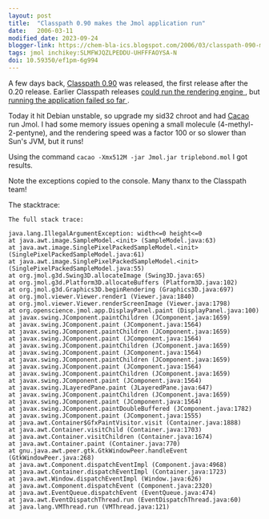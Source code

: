 ```yaml
---
layout: post
title:  "Classpath 0.90 makes the Jmol application run"
date:   2006-03-11
modified_date: 2023-09-24
blogger-link: https://chem-bla-ics.blogspot.com/2006/03/classpath-090-makes-jmol-application.html
tags: jmol inchikey:SLMFWJQZLPEDDU-UHFFFAOYSA-N
doi: 10.59350/ef1pm-6g994
---
```


A few days back, [Classpath 0.90](http://www.gnu.org/software/classpath/announce/20060306.html) was released, the first release after the 0.20 release. Earlier Classpath releases
[could run the rendering engine <i class="fa-solid fa-recycle fa-xs"></i>](/blog/2005/11/27/open-source-swing-jmol-renderer-runs.html),
but [running the application failed so far <i class="fa-solid fa-recycle fa-xs"></i>](/blog/2005/11/18/goal-live-chemblaics-cd.html).

Today it hit Debian unstable, so upgrade my sid32 chroot and had [Cacao](http://www.cacaojvm.org/) run Jmol.
I had some memory issues opening a small molecule (4-methyl-2-pentyne),
and the rendering speed was a factor 100 or so slower than Sun's JVM, but it runs!

Using the command `cacao -Xmx512M -jar Jmol.jar triplebond.mol` I got results.

Note the exceptions copied to the console. Many thanx to the Classpath team!

The stacktrace:

```shell
The full stack trace:

java.lang.IllegalArgumentException: width<=0 height<=0
at java.awt.image.SampleModel.<init> (SampleModel.java:63)
at java.awt.image.SinglePixelPackedSampleModel.<init> (SinglePixelPackedSampleModel.java:61)
at java.awt.image.SinglePixelPackedSampleModel.<init> (SinglePixelPackedSampleModel.java:55)
at org.jmol.g3d.Swing3D.allocateImage (Swing3D.java:65)
at org.jmol.g3d.Platform3D.allocateBuffers (Platform3D.java:102)
at org.jmol.g3d.Graphics3D.beginRendering (Graphics3D.java:697)
at org.jmol.viewer.Viewer.render1 (Viewer.java:1840)
at org.jmol.viewer.Viewer.renderScreenImage (Viewer.java:1798)
at org.openscience.jmol.app.DisplayPanel.paint (DisplayPanel.java:100)
at javax.swing.JComponent.paintChildren (JComponent.java:1659)
at javax.swing.JComponent.paint (JComponent.java:1564)
at javax.swing.JComponent.paintChildren (JComponent.java:1659)
at javax.swing.JComponent.paint (JComponent.java:1564)
at javax.swing.JComponent.paintChildren (JComponent.java:1659)
at javax.swing.JComponent.paint (JComponent.java:1564)
at javax.swing.JComponent.paintChildren (JComponent.java:1659)
at javax.swing.JComponent.paint (JComponent.java:1564)
at javax.swing.JComponent.paintChildren (JComponent.java:1659)
at javax.swing.JComponent.paint (JComponent.java:1564)
at javax.swing.JLayeredPane.paint (JLayeredPane.java:647)
at javax.swing.JComponent.paintChildren (JComponent.java:1659)
at javax.swing.JComponent.paint (JComponent.java:1564)
at javax.swing.JComponent.paintDoubleBuffered (JComponent.java:1782)
at javax.swing.JComponent.paint (JComponent.java:1555)
at java.awt.Container$GfxPaintVisitor.visit (Container.java:1888)
at java.awt.Container.visitChild (Container.java:1703)
at java.awt.Container.visitChildren (Container.java:1674)
at java.awt.Container.paint (Container.java:770)
at gnu.java.awt.peer.gtk.GtkWindowPeer.handleEvent (GtkWindowPeer.java:268)
at java.awt.Component.dispatchEventImpl (Component.java:4968)
at java.awt.Container.dispatchEventImpl (Container.java:1723)
at java.awt.Window.dispatchEventImpl (Window.java:626)
at java.awt.Component.dispatchEvent (Component.java:2320)
at java.awt.EventQueue.dispatchEvent (EventQueue.java:474)
at java.awt.EventDispatchThread.run (EventDispatchThread.java:60)
at java.lang.VMThread.run (VMThread.java:121)
```
